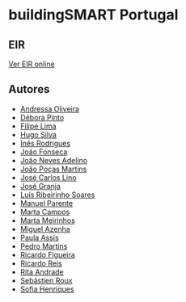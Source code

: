 # buildingSMART Portugal

## EIR

[Ver EIR online](https://github.com/jose-granja/EIR-bSPT/blob/main/EIR.md)


## Autores

* [Andressa Oliveira]()
* [Débora Pinto](debora.pinto@builtcolab.pt)
* [Filipe Lima](fl@limsen.com)
* [Hugo Silva](hmcsilva@gmail.com)
* [Inês Rodrigues](inesrodrigues@plo.pt)
* [João Fonseca]()
* [João Neves Adelino]()
* [João Poças Martins](joao.pocas.martins@gmail.com)
* [José Carlos Lino](jcb.lino@gmail.com)
* [José Granja]()
* [Luís Ribeirinho Soares]()
* [Manuel Parente]()
* [Marta Campos](marta.a.campos@gmail.com)
* [Marta Meirinhos]()
* [Miguel Azenha](miguel.azenha@gmail.com)
* [Paula Assis](paula.assis@topinformatica.pt)
* [Pedro Martins](pedro.martins@builtcolab.pt)
* [Ricardo Figueira](ricardo.figueira@topinformatica.pt)
* [Ricardo Reis]()
* [Rita Andrade](rita.andrade@rcapd.com)
* [Sebástien Roux](sr@limsen.com)
* [Sofia Henriques](sofiabhenriques@gmail.com)
